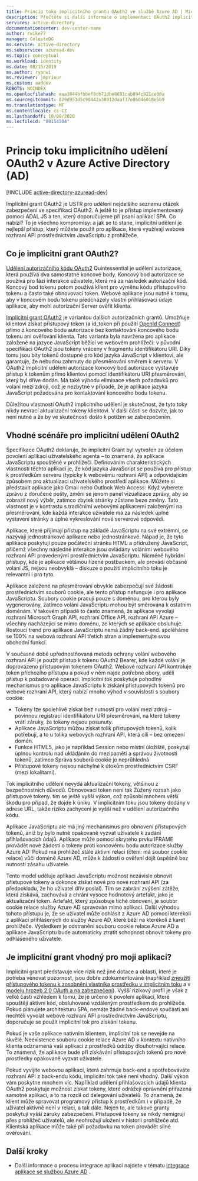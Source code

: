 ```yaml
---
title: Princip toku implicitního grantu OAuth2 ve službě Azure AD | Microsoft Docs
description: Přečtěte si další informace o implementaci OAuth2 implicitního grantu a Azure Active Directory o tom, jestli je to pro vaši aplikaci správné.
services: active-directory
documentationcenter: dev-center-name
author: rwike77
manager: CelesteDG
ms.service: active-directory
ms.subservice: azuread-dev
ms.topic: conceptual
ms.workload: identity
ms.date: 08/15/2019
ms.author: ryanwi
ms.reviewer: jmprieur
ms.custom: aaddev
ROBOTS: NOINDEX
ms.openlocfilehash: eaa3844bfbbef8cb71dbe8691cab894c921ce00a
ms.sourcegitcommit: 829d951d5c90442a38012daaf77e86046018e5b9
ms.translationtype: MT
ms.contentlocale: cs-CZ
ms.lasthandoff: 10/09/2020
ms.locfileid: "80154504"
---
```

# <a name="understanding-the-oauth2-implicit-grant-flow-in-azure-active-directory-ad"></a>Princip toku implicitního udělení OAuth2 v Azure Active Directory (AD)

[!INCLUDE [active-directory-azuread-dev](../../../includes/active-directory-azuread-dev.md)]

Implicitní grant OAuth2 je USTR pro udělení nejdelšího seznamu otázek zabezpečení ve specifikaci OAuth2. A ještě to je přístup implementovaný pomocí ADAL JS a ten, který doporučujeme při psaní aplikací SPA. Co nabízí? To je všechno kompromisy: a jak se to stane, implicitní udělení je nejlepší přístup, který můžete použít pro aplikace, které využívají webové rozhraní API prostřednictvím JavaScriptu z prohlížeče.

## <a name="what-is-the-oauth2-implicit-grant"></a>Co je implicitní grant OAuth2?

[Udělení autorizačního kódu OAuth2](https://tools.ietf.org/html/rfc6749#section-1.3.1) Quintessential je udělení autorizace, která používá dva samostatné koncové body. Koncový bod autorizace se používá pro fázi interakce uživatele, která má za následek autorizační kód. Koncový bod tokenu potom používá klient pro výměnu kódu přístupového tokenu a často také obnovovací token. Webové aplikace jsou nutné k tomu, aby v koncovém bodu tokenu předcházely vlastní přihlašovací údaje aplikace, aby mohl autorizační Server ověřit klienta.

[Implicitní grant OAuth2](https://tools.ietf.org/html/rfc6749#section-1.3.2) je variantou dalších autorizačních grantů. Umožňuje klientovi získat přístupový token (a id_token při použití [OpenId Connect](https://openid.net/specs/openid-connect-core-1_0.html)) přímo z koncového bodu autorizace bez kontaktování koncového bodu tokenu ani ověřování klienta. Tato varianta byla navržena pro aplikace založené na jazyce JavaScript běžící ve webovém prohlížeči: v původní specifikaci OAuth2 jsou tokeny vráceny v fragmentu identifikátoru URI. Díky tomu jsou bity tokenů dostupné pro kód jazyka JavaScript v klientovi, ale garantuje, že nebudou zahrnuty do přesměrování směrem k serveru. V OAuth2 implicitní udělení autorizace koncový bod autorizace vystavuje přístup k tokenům přímo klientovi pomocí identifikátoru URI přesměrování, který byl dříve dodán. Má také výhodu eliminace všech požadavků pro volání mezi zdroji, což je nezbytné v případě, že je aplikace jazyka JavaScript požadována pro kontaktování koncového bodu tokenu.

Důležitou vlastností OAuth2 implicitního udělení je skutečnost, že tyto toky nikdy nevrací aktualizační tokeny klientovi. V další části se dozvíte, jak to není nutné a že by ve skutečnosti došlo k potížím se zabezpečením.

## <a name="suitable-scenarios-for-the-oauth2-implicit-grant"></a>Vhodné scénáře pro implicitní udělení OAuth2

Specifikace OAuth2 deklaruje, že implicitní Grant byl vytvořen za účelem povolení aplikací uživatelského agenta – to znamená, že aplikace JavaScriptu spouštěné v prohlížeči. Definováním charakteristických vlastností těchto aplikací je, že kód jazyka JavaScript se používá pro přístup k prostředkům serveru (typicky k webovému rozhraní API) a odpovídajícím způsobem pro aktualizaci uživatelského prostředí aplikace. Můžete si představit aplikace jako Gmail nebo Outlook Web Access: Když vyberete zprávu z doručené pošty, změní se jenom panel vizualizace zprávy, aby se zobrazil nový výběr, zatímco zbytek stránky zůstane beze změny. Tato vlastnost je v kontrastu s tradičními webovými aplikacemi založenými na přesměrování, kde každá interakce uživatele má za následek úplné vystavení stránky a úplné vykreslování nové serverové odpovědi.

Aplikace, které přijímají přístup na základě JavaScriptu na své extrémní, se nazývají jednostránkové aplikace nebo jednostránkové. Nápad je, že tyto aplikace poskytují pouze počáteční stránku HTML a přidružený JavaScript, přičemž všechny následné interakce jsou ovládány voláními webového rozhraní API provedenými prostřednictvím JavaScriptu. Nicméně hybridní přístupy, kde je aplikace většinou řízené postbackem, ale provádí občasné volání JS, nejsou neobvyklá – diskuze o použití implicitního toku je relevantní i pro tyto.

Aplikace založené na přesměrování obvykle zabezpečují své žádosti prostřednictvím souborů cookie, ale tento přístup nefunguje i pro aplikace JavaScriptu. Soubory cookie pracují pouze s doménou, pro kterou byly vygenerovány, zatímco volání JavaScriptu mohou být směrována k ostatním doménám. V takovém případě to často znamená, že aplikace vyvolají rozhraní Microsoft Graph API, rozhraní Office API, rozhraní API Azure – všechny nacházející se mimo doménu, ze kterých se aplikace obsluhuje. Rostoucí trend pro aplikace JavaScriptu nemá žádný back-end. spoléháme se 100% na webová rozhraní API třetích stran a implementujte svou obchodní funkci.

V současné době upřednostňovaná metoda ochrany volání webového rozhraní API je použít přístup k tokenu OAuth2 Bearer, kde každé volání je doprovázeno přístupovým tokenem OAuth2. Webové rozhraní API kontroluje token příchozího přístupu a pokud v něm najde potřebné obory, udělí přístup k požadované operaci. Implicitní tok poskytuje pohodlný mechanismus pro aplikace JavaScriptu k získání přístupových tokenů pro webové rozhraní API, který nabízí mnoho výhod v souvislosti s soubory cookie:

* Tokeny lze spolehlivě získat bez nutnosti pro volání mezi zdroji – povinnou registrací identifikátoru URI přesměrování, na které tokeny vrátí záruky, že tokeny nejsou posunuty.
* Aplikace JavaScriptu můžou získat tolik přístupových tokenů, kolik potřebují, a to u tolika webových rozhraní API, která cílí – bez omezení domén.
* Funkce HTML5, jako je například Session nebo místní úložiště, poskytují úplnou kontrolu nad ukládáním do mezipaměti a správou životnosti tokenů, zatímco Správa souborů cookie je neprůhledná
* Přístupové tokeny nejsou náchylné k útokům prostřednictvím CSRF (mezi lokalitami).

Tok implicitního udělení nevydá aktualizační tokeny, většinou z bezpečnostních důvodů. Obnovovací token není tak Zúžený rozsah jako přístupové tokeny. tím se ještě vyšší výkon, což způsobí mnohem větší škodu pro případ, že dojde k úniku. V implicitním toku jsou tokeny dodány v adrese URL, takže riziko zachycení je vyšší než v udělení autorizačního kódu.

Aplikace JavaScriptu ale má jiný mechanismus pro obnovení přístupových tokenů, aniž by bylo nutné opakovaně vyzvat uživatele k zadání přihlašovacích údajů. Aplikace může pomocí skrytého prvku IFRAME provádět nové žádosti o tokeny proti koncovému bodu autorizace služby Azure AD: Pokud má prohlížeč stále aktivní relaci (čtení: má soubor cookie relace) vůči doméně Azure AD, může k žádosti o ověření dojít úspěšně bez nutnosti zásahu uživatele.

Tento model uděluje aplikaci JavaScriptu možnost nezávisle obnovit přístupové tokeny a dokonce získat nové pro nové rozhraní API (za předpokladu, že ho uživatel dřív poslal). Tím se zabrání zvýšení zátěže, která získává, zachovává a chrání vysoce hodnotový artefakt, jako je aktualizační token. Artefakt, který způsobuje tiché obnovení, je soubor cookie relace služby Azure AD spravován mimo aplikaci. Další výhodou tohoto přístupu je, že se uživatel může odhlásit z Azure AD pomocí kterékoli z aplikací přihlášených do služby Azure AD, které běží na kterékoli z karet prohlížeče. Výsledkem je odstranění souboru cookie relace Azure AD a aplikace JavaScriptu bude automaticky ztratit schopnost obnovit tokeny pro odhlášeného uživatele.

## <a name="is-the-implicit-grant-suitable-for-my-app"></a>Je implicitní grant vhodný pro moji aplikaci?

Implicitní grant představuje více rizik než jiné dotace a oblasti, které je potřeba věnovat pozornost, jsou dobře zdokumentováné (například [zneužití přístupového tokenu k zosobnění vlastníka prostředku v implicitním toku][OAuth2-Spec-Implicit-Misuse] a v [modelu hrozeb 2,0 OAuth a na zabezpečení][OAuth2-Threat-Model-And-Security-Implications]). Vyšší rizikový profil je však z velké části vzhledem k tomu, že je určeno k povolení aplikací, které spouštějí aktivní kód, obsluhované vzdáleným prostředkem do prohlížeče. Pokud plánujete architekturu SPA, nemáte žádné back-endové součásti ani nechtěli vyvolat webové rozhraní API prostřednictvím JavaScriptu, doporučuje se použít implicitní tok pro získání tokenu.

Pokud je vaše aplikace nativním klientem, implicitní tok se nevejde na skvělé. Neexistence souboru cookie relace Azure AD v kontextu nativního klienta odznamená vaši aplikaci z prostředků údržby dlouhotrvající relace. To znamená, že aplikace bude při získávání přístupových tokenů pro nové prostředky opakovaně vyzvat uživatele.

Pokud vyvíjíte webovou aplikaci, která zahrnuje back-end a spotřebováváte rozhraní API z back-endu kódu, implicitní tok také není vhodný. Další výkon vám poskytne mnohem víc. Například udělení přihlašovacích údajů klienta OAuth2 poskytuje možnost získat tokeny, které odrážejí oprávnění přiřazená samotné aplikaci, a to na rozdíl od delegování uživatelů. To znamená, že klient může spravovat programový přístup k prostředkům i v případě, že uživatel aktivně není v relaci, a tak dále. Nejen to, ale takové granty poskytují vyšší záruky zabezpečení. Přístupové tokeny se nikdy nemigrují přes prohlížeč uživatelů, ale neohrožují uložení v historii prohlížeče atd. Klientská aplikace může také při požadavku na token provádět silné ověřování.

## <a name="next-steps"></a>Další kroky

* Další informace o procesu integrace aplikací najdete v tématu [integrace aplikace se službou Azure AD][ACOM-How-To-Integrate] .

<!--Image references-->

<!--Reference style links in use-->
[ACOM-How-And-Why-Apps-Added-To-AAD]: active-directory-how-applications-are-added.md
[ACOM-How-To-Integrate]: ../develop/active-directory-how-to-integrate.md?toc=/azure/active-directory/azuread-dev/toc.json&bc=/azure/active-directory/azuread-dev/breadcrumb/toc.json
[OAuth2-Spec-Implicit-Misuse]: https://tools.ietf.org/html/rfc6749#section-10.16
[OAuth2-Threat-Model-And-Security-Implications]: https://tools.ietf.org/html/rfc6819
